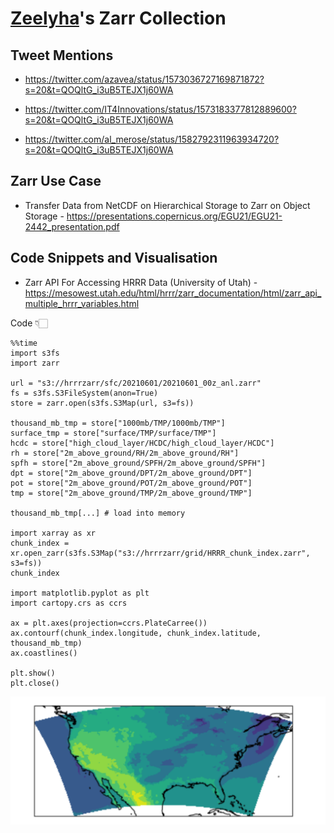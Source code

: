 # [Zeelyha](https://github.com/zeelyha/)'s Zarr Collection

## Tweet Mentions

- https://twitter.com/azavea/status/1573036727169871872?s=20&t=QOQltG_i3uB5TEJX1j60WA

- https://twitter.com/IT4Innovations/status/1573183377812889600?s=20&t=QOQltG_i3uB5TEJX1j60WA

- https://twitter.com/al_merose/status/1582792311963934720?s=20&t=QOQltG_i3uB5TEJX1j60WA

## Zarr Use Case

- Transfer Data from NetCDF on Hierarchical Storage to Zarr on Object Storage - https://presentations.copernicus.org/EGU21/EGU21-2442_presentation.pdf



## Code Snippets and Visualisation

- Zarr API For Accessing HRRR Data (University of Utah)  - https://mesowest.utah.edu/html/hrrr/zarr_documentation/html/zarr_api_multiple_hrrr_variables.html

Code 👇🏻

```
%%time
import s3fs
import zarr

url = "s3://hrrrzarr/sfc/20210601/20210601_00z_anl.zarr"
fs = s3fs.S3FileSystem(anon=True)
store = zarr.open(s3fs.S3Map(url, s3=fs))

thousand_mb_tmp = store["1000mb/TMP/1000mb/TMP"]
surface_tmp = store["surface/TMP/surface/TMP"]
hcdc = store["high_cloud_layer/HCDC/high_cloud_layer/HCDC"]
rh = store["2m_above_ground/RH/2m_above_ground/RH"]
spfh = store["2m_above_ground/SPFH/2m_above_ground/SPFH"]
dpt = store["2m_above_ground/DPT/2m_above_ground/DPT"]
pot = store["2m_above_ground/POT/2m_above_ground/POT"]
tmp = store["2m_above_ground/TMP/2m_above_ground/TMP"]

thousand_mb_tmp[...] # load into memory

import xarray as xr
chunk_index = xr.open_zarr(s3fs.S3Map("s3://hrrrzarr/grid/HRRR_chunk_index.zarr", s3=fs))
chunk_index

import matplotlib.pyplot as plt
import cartopy.crs as ccrs

ax = plt.axes(projection=ccrs.PlateCarree())
ax.contourf(chunk_index.longitude, chunk_index.latitude, thousand_mb_tmp)
ax.coastlines()

plt.show()
plt.close()
```

![image](/_data/zeelyha/screenshots/zarr_visual.png)